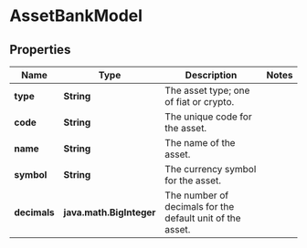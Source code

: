 

# AssetBankModel


## Properties

| Name | Type | Description | Notes |
|------------ | ------------- | ------------- | -------------|
|**type** | **String** | The asset type; one of fiat or crypto. |  |
|**code** | **String** | The unique code for the asset. |  |
|**name** | **String** | The name of the asset. |  |
|**symbol** | **String** | The currency symbol for the asset. |  |
|**decimals** | **java.math.BigInteger** | The number of decimals for the default unit of the asset. |  |



